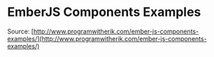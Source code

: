 # EmberJS Components Examples

Source: [http://www.programwitherik.com/ember-js-components-examples/](http://www.programwitherik.com/ember-js-components-examples/)